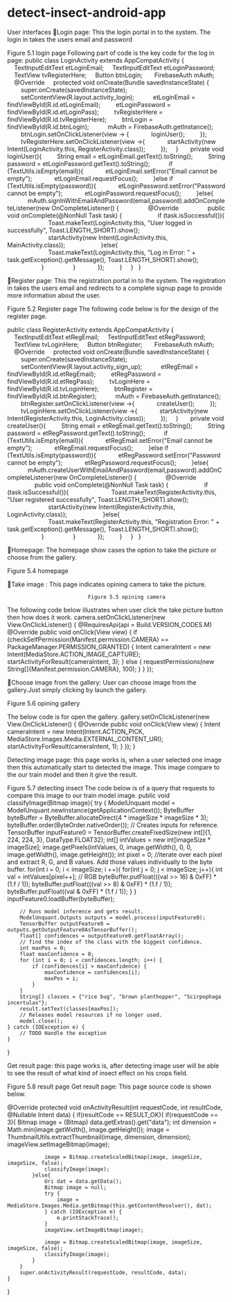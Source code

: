 # detect-insect-android-app
User interfaces
Login page: This the login portal in to the system. The login in takes the users email and password 

Figure 5.1 login page
Following part of code is the key code for the log in page: 
public class LoginActivity extends AppCompatActivity {
 
    TextInputEditText etLoginEmail;
    TextInputEditText etLoginPassword;
    TextView tvRegisterHere;
    Button btnLogin;
 
    FirebaseAuth mAuth;
 
    @Override
    protected void onCreate(Bundle savedInstanceState) {
        super.onCreate(savedInstanceState);
        setContentView(R.layout.activity_login);
 
        etLoginEmail = findViewById(R.id.etLoginEmail);
        etLoginPassword = findViewById(R.id.etLoginPass);
        tvRegisterHere = findViewById(R.id.tvRegisterHere);
        btnLogin = findViewById(R.id.btnLogin);
 
        mAuth = FirebaseAuth.getInstance();
 
        btnLogin.setOnClickListener(view -> {
            loginUser();
        });
        tvRegisterHere.setOnClickListener(view ->{
            startActivity(new Intent(LoginActivity.this, RegisterActivity.class));
        });
    }
 
    private void loginUser(){
        String email = etLoginEmail.getText().toString();
        String password = etLoginPassword.getText().toString();
 
        if (TextUtils.isEmpty(email)){
            etLoginEmail.setError("Email cannot be empty");
            etLoginEmail.requestFocus();
        }else if (TextUtils.isEmpty(password)){
            etLoginPassword.setError("Password cannot be empty");
            etLoginPassword.requestFocus();
        }else{
            mAuth.signInWithEmailAndPassword(email,password).addOnCompleteListener(new OnCompleteListener<AuthResult>() {
                @Override
                public void onComplete(@NonNull Task<AuthResult> task) {
                    if (task.isSuccessful()){
                        Toast.makeText(LoginActivity.this, "User logged in successfully", Toast.LENGTH_SHORT).show();
                        startActivity(new Intent(LoginActivity.this, MainActivity.class));
                    }else{
                        Toast.makeText(LoginActivity.this, "Log in Error: " + task.getException().getMessage(), Toast.LENGTH_SHORT).show();
                    }
                }
            });
        }
    }
 
}


Register page: This the registration portal in to the system. The registration in takes the users email and redirects to a complete signup page to provide more information about the user.

Figure 5.2 Register page
The following code below is for the design of the register page.

public class RegisterActivity extends AppCompatActivity {
 
    TextInputEditText etRegEmail;
    TextInputEditText etRegPassword;
    TextView tvLoginHere;
    Button btnRegister;
 
    FirebaseAuth mAuth;
 
    @Override
    protected void onCreate(Bundle savedInstanceState) {
        super.onCreate(savedInstanceState);
        setContentView(R.layout.activity_sign_up);
 
        etRegEmail = findViewById(R.id.etRegEmail);
        etRegPassword = findViewById(R.id.etRegPass);
        tvLoginHere = findViewById(R.id.tvLoginHere);
        btnRegister = findViewById(R.id.btnRegister);
 
        mAuth = FirebaseAuth.getInstance();
 
        btnRegister.setOnClickListener(view ->{
            createUser();
        });
 
        tvLoginHere.setOnClickListener(view ->{
            startActivity(new Intent(RegisterActivity.this, LoginActivity.class));
        });
    }
 
    private void createUser(){
        String email = etRegEmail.getText().toString();
        String password = etRegPassword.getText().toString();
 
        if (TextUtils.isEmpty(email)){
            etRegEmail.setError("Email cannot be empty");
            etRegEmail.requestFocus();
        }else if (TextUtils.isEmpty(password)){
            etRegPassword.setError("Password cannot be empty");
            etRegPassword.requestFocus();
        }else{
            mAuth.createUserWithEmailAndPassword(email,password).addOnCompleteListener(new OnCompleteListener<AuthResult>() {
                @Override
                public void onComplete(@NonNull Task<AuthResult> task) {
                    if (task.isSuccessful()){
                        Toast.makeText(RegisterActivity.this, "User registered successfully", Toast.LENGTH_SHORT).show();
                        startActivity(new Intent(RegisterActivity.this, LoginActivity.class));
                    }else{
                        Toast.makeText(RegisterActivity.this, "Registration Error: " + task.getException().getMessage(), Toast.LENGTH_SHORT).show();
                    }
                }
            });
        }
    }
 
}


Homepage: The homepage show cases the option to take the picture or choose from the gallery.


Figure 5.4 homepage


    
Take image : This page indicates opining camera to take the picture.


                              Figure 5.5 opining camera
The following code below illustrates when user click the take picture button then how does it work.
camera.setOnClickListener(new View.OnClickListener() {
    @RequiresApi(api = Build.VERSION_CODES.M)
    @Override
    public void onClick(View view) {
        if (checkSelfPermission(Manifest.permission.CAMERA) == PackageManager.PERMISSION_GRANTED) {
            Intent cameraIntent = new Intent(MediaStore.ACTION_IMAGE_CAPTURE);
            startActivityForResult(cameraIntent, 3);
        } else {
            requestPermissions(new String[]{Manifest.permission.CAMERA}, 100);
        }
    }
});

Choose image from the gallery: User can choose image from the gallery.Just simply clicking by launch the gallery.

                       

Figure 5.6 opining gallery

The below code is for open the gallery.
gallery.setOnClickListener(new View.OnClickListener() {
        @Override
        public void onClick(View view) {
            Intent cameraIntent = new Intent(Intent.ACTION_PICK, MediaStore.Images.Media.EXTERNAL_CONTENT_URI);
            startActivityForResult(cameraIntent, 1);
        }
    });
}

Detecting image page: this page works is, when a user selected one image then this automatically start to detected the image. This image compare to the our train model and then it give the result. 
         

Figure 5.7 detecting insect
The code below is of a query that requests to compare this image to our train model image.
public void classifyImage(Bitmap image){
    try {
        ModelUnquant model = ModelUnquant.newInstance(getApplicationContext());
        ByteBuffer byteBuffer = ByteBuffer.allocateDirect(4 * imageSize * imageSize * 3);
        byteBuffer.order(ByteOrder.nativeOrder());
        // Creates inputs for reference.
        TensorBuffer inputFeature0 = TensorBuffer.createFixedSize(new int[]{1, 224, 224, 3}, DataType.FLOAT32);
        int[] intValues = new int[imageSize * imageSize];
        image.getPixels(intValues, 0, image.getWidth(), 0, 0, image.getWidth(), image.getHeight());
        int pixel = 0;
        //iterate over each pixel and extract R, G, and B values. Add those values individually to the byte buffer.
        for(int i = 0; i < imageSize; i ++){
            for(int j = 0; j < imageSize; j++){
                int val = intValues[pixel++]; // RGB
                byteBuffer.putFloat(((val >> 16) & 0xFF) * (1.f / 1));
                byteBuffer.putFloat(((val >> 8) & 0xFF) * (1.f / 1));
                byteBuffer.putFloat((val & 0xFF) * (1.f / 1));
            }
        }
        inputFeature0.loadBuffer(byteBuffer);

        // Runs model inference and gets result.
        ModelUnquant.Outputs outputs = model.process(inputFeature0);
        TensorBuffer outputFeature0 = outputs.getOutputFeature0AsTensorBuffer();
        float[] confidences = outputFeature0.getFloatArray();
        // find the index of the class with the biggest confidence.
        int maxPos = 0;
        float maxConfidence = 0;
        for (int i = 0; i < confidences.length; i++) {
            if (confidences[i] > maxConfidence) {
                maxConfidence = confidences[i];
                maxPos = i;
            }
        }
        String[] classes = {"rice bug", "brown planthopper", "Scirpophaga incertulas"};
        result.setText(classes[maxPos]);
        // Releases model resources if no longer used.
        model.close();
    } catch (IOException e) {
        // TODO Handle the exception
    }
}


Get result page: this page works is, after detecting image user will be able to see the result of what kind of insect effect on his crops field.


Figure 5.8 result page
Get result page: This page source code is shown below.

@Override
    protected void onActivityResult(int requestCode, int resultCode, @Nullable Intent data) {
        if(resultCode == RESULT_OK){
            if(requestCode == 3){
                Bitmap image = (Bitmap) data.getExtras().get("data");
                int dimension = Math.min(image.getWidth(), image.getHeight());
                image = ThumbnailUtils.extractThumbnail(image, dimension, dimension);
                imageView.setImageBitmap(image);

                image = Bitmap.createScaledBitmap(image, imageSize, imageSize, false);
                classifyImage(image);
            }else{
                Uri dat = data.getData();
                Bitmap image = null;
                try {
                    image = MediaStore.Images.Media.getBitmap(this.getContentResolver(), dat);
                } catch (IOException e) {
                    e.printStackTrace();
                }
                imageView.setImageBitmap(image);

                image = Bitmap.createScaledBitmap(image, imageSize, imageSize, false);
                classifyImage(image);
            }
        }
        super.onActivityResult(requestCode, resultCode, data);
    }

}


